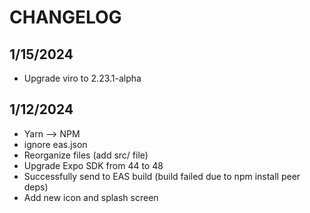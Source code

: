 # CHANGELOG

## 1/15/2024

- Upgrade viro to 2.23.1-alpha

## 1/12/2024

- Yarn --> NPM
- ignore eas.json
- Reorganize files (add src/ file)
- Upgrade Expo SDK from 44 to 48
- Successfully send to EAS build (build failed due to npm install peer deps)
- Add new icon and splash screen
